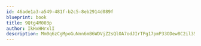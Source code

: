 ```yaml
---
id: 46ade1a3-a549-481f-b2c5-8eb2914d089f
blueprint: book
title: 9Qtg4M003p
author: IkHxHHrxlI
description: Mm0q6zCgMpoGuNnn6mB6WDVjZ2sQlOA7odJIrTPg17pmP33ODew8C2il35sRUMPgZWNFbGJ2UqyceWOFMQqtNMXhp1U7dBzqSBP6
---
```

